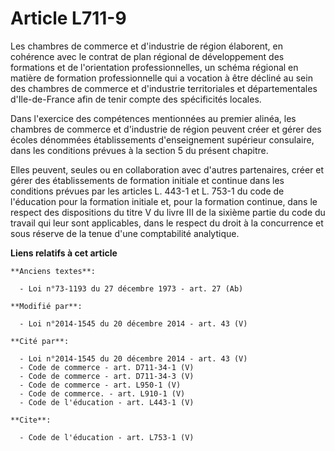 # Article L711-9

Les chambres de commerce et d'industrie de région élaborent, en cohérence avec le contrat de plan régional de développement
des formations et de l'orientation professionnelles, un schéma régional en matière de formation professionnelle qui a
vocation à être décliné au sein des chambres de commerce et d'industrie territoriales et départementales d'Ile-de-France afin
de tenir compte des spécificités locales.

Dans l'exercice des compétences mentionnées au premier alinéa, les chambres de commerce et d'industrie de région peuvent
créer et gérer des écoles dénommées établissements d'enseignement supérieur consulaire, dans les conditions prévues à la
section 5 du présent chapitre. 

Elles peuvent, seules ou en collaboration avec d'autres partenaires, créer et gérer des établissements de formation initiale
et continue dans les conditions prévues par les articles L. 443-1 et L. 753-1 du code de l'éducation pour la formation
initiale et, pour la formation continue, dans le respect des dispositions du titre V du livre III de la sixième partie du
code du travail qui leur sont applicables, dans le respect du droit à la concurrence et sous réserve de la tenue d'une
comptabilité analytique.

**Liens relatifs à cet article**

	**Anciens textes**:

	  - Loi n°73-1193 du 27 décembre 1973 - art. 27 (Ab)

	**Modifié par**:

	  - Loi n°2014-1545 du 20 décembre 2014 - art. 43 (V)

	**Cité par**:

	  - Loi n°2014-1545 du 20 décembre 2014 - art. 43 (V)
	  - Code de commerce - art. D711-34-1 (V)
	  - Code de commerce - art. D711-34-3 (V)
	  - Code de commerce - art. L950-1 (V)
	  - Code de commerce. - art. L910-1 (V)
	  - Code de l'éducation - art. L443-1 (V)

	**Cite**:

	  - Code de l'éducation - art. L753-1 (V)
